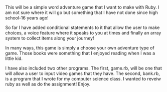 This will be a simple word adventure game that I want to make with Ruby. I am not sure where it will go but something that I have not done since high school-16 years ago! 

So far I have added conditional statements to it that allow the user to make choices, a voice feature where it speaks to you at times and finally an array system to collect items along your journey!

In many ways, this game is simply a choose your own adventure type of game. Those books were something that I enjoyed reading when I was a little kid. 

I have also included two other programs. The first, game.rb, will be one that will allow a user to input video games that they have. The second, bank.rb, is a program that I wrote for my computer science class. I wanted to reveiw ruby as well as do the assignment! Enjoy. 

